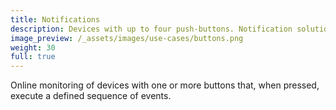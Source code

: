 ```yaml
---
title: Notifications
description: Devices with up to four push-buttons. Notification solutions are suitable for outdoor projects, industry and healthcare.
image_preview: /_assets/images/use-cases/buttons.png
weight: 30
full: true
---
```


Online monitoring of devices with one or more buttons that, when pressed, execute a defined sequence of events.
